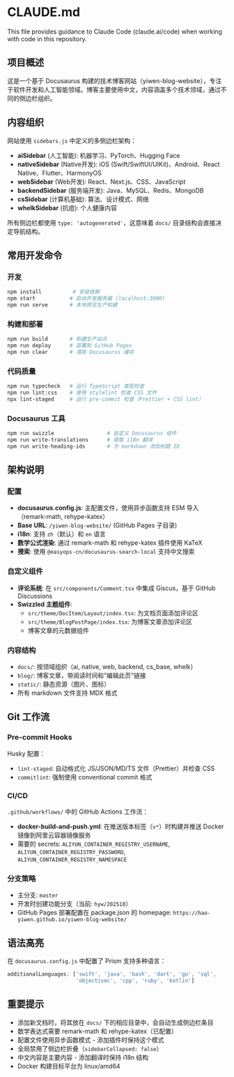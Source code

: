 # CLAUDE.md

This file provides guidance to Claude Code (claude.ai/code) when working with code in this repository.

## 项目概述

这是一个基于 Docusaurus 构建的技术博客网站（yiwen-blog-website），专注于软件开发和人工智能领域。博客主要使用中文，内容涵盖多个技术领域，通过不同的侧边栏组织。

## 内容组织

网站使用 `sidebars.js` 中定义的多侧边栏架构：

- **aiSidebar** (人工智能): 机器学习、PyTorch、Hugging Face
- **nativeSidebar** (Native开发): iOS (Swift/SwiftUI/UIKit)、Android、React Native、Flutter、HarmonyOS
- **webSidebar** (Web开发): React、Next.js、CSS、JavaScript
- **backendSidebar** (服务端开发): Java、MySQL、Redis、MongoDB
- **csSidebar** (计算机基础): 算法、设计模式、网络
- **whelkSidebar** (抗痘): 个人健康内容

所有侧边栏都使用 `type: 'autogenerated'`，这意味着 `docs/` 目录结构会直接决定导航结构。

## 常用开发命令

### 开发
```bash
npm install          # 安装依赖
npm start           # 启动开发服务器 (localhost:3000)
npm run serve       # 本地预览生产构建
```

### 构建和部署
```bash
npm run build       # 构建生产站点
npm run deploy      # 部署到 GitHub Pages
npm run clear       # 清除 Docusaurus 缓存
```

### 代码质量
```bash
npm run typecheck   # 运行 TypeScript 类型检查
npm run lint:css    # 使用 stylelint 检查 CSS 文件
npx lint-staged     # 运行 pre-commit 检查（Prettier + CSS lint）
```

### Docusaurus 工具
```bash
npm run swizzle                 # 自定义 Docusaurus 组件
npm run write-translations      # 提取 i18n 翻译
npm run write-heading-ids       # 为 markdown 添加标题 ID
```

## 架构说明

### 配置
- **docusaurus.config.js**: 主配置文件，使用异步函数支持 ESM 导入（remark-math, rehype-katex）
- **Base URL**: `/yiwen-blog-website/` (GitHub Pages 子目录)
- **i18n**: 支持 `zh`（默认）和 `en` 语言
- **数学公式渲染**: 通过 remark-math 和 rehype-katex 插件使用 KaTeX
- **搜索**: 使用 `@easyops-cn/docusaurus-search-local` 支持中文搜索

### 自定义组件
- **评论系统**: 在 `src/components/Comment.tsx` 中集成 Giscus，基于 GitHub Discussions
- **Swizzled 主题组件**:
  - `src/theme/DocItem/Layout/index.tsx`: 为文档页面添加评论区
  - `src/theme/BlogPostPage/index.tsx`: 为博客文章添加评论区
  - 博客文章的元数据组件

### 内容结构
- `docs/`: 按领域组织（ai, native, web, backend, cs_base, whelk）
- `blog/`: 博客文章，带阅读时间和"编辑此页"链接
- `static/`: 静态资源（图片、图标）
- 所有 markdown 文件支持 MDX 格式

## Git 工作流

### Pre-commit Hooks
Husky 配置：
- `lint-staged`: 自动格式化 JS/JSON/MD/TS 文件（Prettier）并检查 CSS
- `commitlint`: 强制使用 conventional commit 格式

### CI/CD
`.github/workflows/` 中的 GitHub Actions 工作流：
- **docker-build-and-push.yml**: 在推送版本标签（`v*`）时构建并推送 Docker 镜像到阿里云容器镜像服务
- 需要的 secrets: `ALIYUN_CONTAINER_REGISTRY_USERNAME`, `ALIYUN_CONTAINER_REGISTRY_PASSWORD`, `ALIYUN_CONTAINER_REGISTRY_NAMESPACE`

### 分支策略
- 主分支: `master`
- 开发时创建功能分支（当前: `hyw/202510`）
- GitHub Pages 部署配置在 package.json 的 homepage: `https://hao-yiwen.github.io/yiwen-blog-website/`

## 语法高亮

在 `docusaurus.config.js` 中配置了 Prism 支持多种语言：
```javascript
additionalLanguages: ['swift', 'java', 'bash', 'dart', 'go', 'sql',
                      'objectivec', 'cpp', 'ruby', 'kotlin']
```

## 重要提示

- 添加新文档时，将其放在 `docs/` 下的相应目录中，会自动生成侧边栏条目
- 数学表达式需要 remark-math 和 rehype-katex（已配置）
- 配置文件使用异步函数模式 - 添加插件时保持这个模式
- 全局禁用了侧边栏折叠（`sidebarCollapsed: false`）
- 中文内容是主要内容 - 添加翻译时保持 i18n 结构
- Docker 构建目标平台为 linux/amd64
